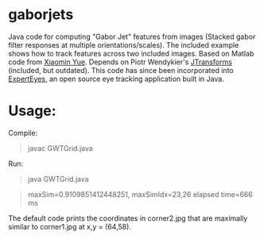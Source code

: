 gaborjets
=========
Java code for computing "Gabor Jet" features from images (Stacked gabor filter responses at multiple orientations/scales). The included example shows how to track features across two included images. 
Based on Matlab code from [Xiaomin Yue](http://nmr.mgh.harvard.edu/~xiaomin/). Depends on Piotr Wendykier's [JTransforms](https://sites.google.com/site/piotrwendykier/software/jtransforms) (included, but outdated). 
This code has since been incorporated into [ExpertEyes](https://code.google.com/p/experteyes/), an open source eye tracking application 
built in Java.

Usage:
======
Compile:  
> javac GWTGrid.java

Run: 
> java GWTGrid.java

> maxSim=0.9109851412448251, maxSimIdx=23,26
> elapsed time=666 ms

The default code prints the coordinates in corner2.jpg that are maximally similar to corner1.jpg at x,y = (64,58).
